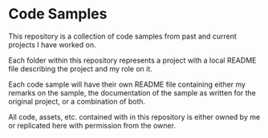 ﻿# Code Samples

This repository is a collection of code samples from past and current projects I have worked on. 

Each folder within this repository represents a project with a local README file describing the project and my role on it. 

Each code sample will have their own README file containing either my remarks on the sample, the documentation of the sample as written for the original project, or a combination of both.

All code, assets, etc. contained with in this repository is either owned by me or replicated here with permission from the owner.